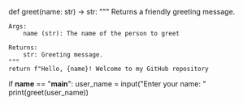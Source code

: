 def greet(name: str) -> str:
    """
    Returns a friendly greeting message.
    
    Args:
        name (str): The name of the person to greet  

    Returns:
        str: Greeting message.
    """
    return f"Hello, {name}! Welcome to my GitHub repository

if __name__ == "__main__":
    user_name = input("Enter your name: "
    print(greet(user_name))
